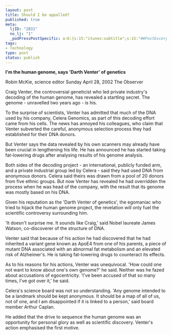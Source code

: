 ```yaml
--- 
layout: post
title: Should I be appalled?
published: true
meta: 
  ljID: "2831"
  no_lj: "1"
  _podPressPostSpecific: a:6:{s:15:"itunes:subtitle";s:15:"##PostExcerpt##";s:14:"itunes:summary";s:15:"##PostExcerpt##";s:15:"itunes:keywords";s:17:"##WordPressCats##";s:13:"itunes:author";s:10:"##Global##";s:15:"itunes:explicit";s:7:"Default";s:12:"itunes:block";s:7:"Default";}
tags: 
- Technology
type: post
status: publish
---
```

<strong>I'm the human genome, says 'Darth Venter' of genetics</strong>

Robin McKie, science editor
Sunday April 28, 2002
The Observer

Craig Venter, the controversial geneticist who led private industry's decoding of the human genome, has revealed a startling secret. The genome - unravelled two years ago - is his.

To the surprise of scientists, Venter has admitted that much of the DNA used by his company, Celera Genomics, as part of this decoding effort came from his cells. The news has annoyed his colleagues, who claim that Venter subverted the careful, anonymous selection process they had established for their DNA donors.

But Venter says the data revealed by his own scanners may already have been crucial in lengthening his life. He has announced he has started taking fat-lowering drugs after analysing results of his genome analysis.

Both sides of the decoding project - an international, publicly funded arm, and a private industrial group led by Celera - said they had used DNA from anonymous donors. Celera said theirs was drawn from a pool of 20 donors from five ethnic groups. But now Venter has revealed he had overridden the process when he was head of the company, with the result that its genome was mostly based on his DNA.

Given his reputation as the 'Darth Venter of genetics', the egomaniac who tried to hijack the human genome project, the revelation will only fuel the scientific controversy surrounding him.

'It doesn't surprise me. It sounds like Craig,' said Nobel laureate James Watson, co-discoverer of the structure of DNA.

Venter said that because of his action he had discovered that he had inherited a variant gene known as ApoE4 from one of his parents, a piece of mutant DNA associated with an abnormal fat metabolism and an elevated risk of Alzheimer's. He is taking fat-lowering drugs to counteract its effects.

As to his reasons for his actions, Venter was unequivocal. 'How could one not want to know about one's own genome?' he said. Neither was he fazed about accusations of egocentricity. 'I've been accused of that so many times, I've got over it,' he said.

Celera's science board was not so understanding. 'Any genome intended to be a landmark should be kept anonymous. It should be a map of all of us, not of one, and I am disappointed if it is linked to a person,' said board member Arthur Caplan.

He added that the drive to sequence the human genome was an opportunity for personal glory as well as scientific discovery. Venter's action emphasised the first motive.

